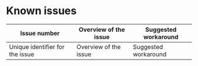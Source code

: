 # Known issues

| Issue number | Overview of the issue |  Suggested workaround |
| ------------ | ------------------- | --------- |
| Unique identifier for the issue | Overview of the issue | Suggested workaround |